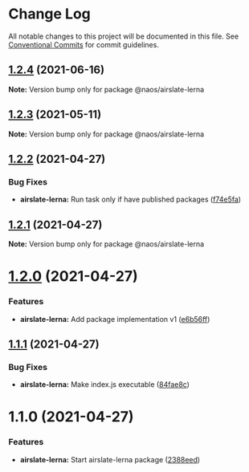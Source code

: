 # Change Log

All notable changes to this project will be documented in this file.
See [Conventional Commits](https://conventionalcommits.org) for commit guidelines.

## [1.2.4](https://github.com/isachivka/publish-hook/compare/@naos/airslate-lerna@1.2.3...@naos/airslate-lerna@1.2.4) (2021-06-16)

**Note:** Version bump only for package @naos/airslate-lerna





## [1.2.3](https://github.com/isachivka/publish-hook/compare/@naos/airslate-lerna@1.2.2...@naos/airslate-lerna@1.2.3) (2021-05-11)

**Note:** Version bump only for package @naos/airslate-lerna





## [1.2.2](https://github.com/isachivka/publish-hook/compare/@naos/airslate-lerna@1.2.1...@naos/airslate-lerna@1.2.2) (2021-04-27)


### Bug Fixes

* **airslate-lerna:** Run task only if have published packages ([f74e5fa](https://github.com/isachivka/publish-hook/commit/f74e5fa80644b3800dd835109ed69a575d92926b))





## [1.2.1](https://github.com/isachivka/publish-hook/compare/@naos/airslate-lerna@1.2.0...@naos/airslate-lerna@1.2.1) (2021-04-27)

**Note:** Version bump only for package @naos/airslate-lerna





# [1.2.0](https://github.com/isachivka/publish-hook/compare/@naos/airslate-lerna@1.1.1...@naos/airslate-lerna@1.2.0) (2021-04-27)


### Features

* **airslate-lerna:** Add package implementation v1 ([e6b56ff](https://github.com/isachivka/publish-hook/commit/e6b56ff7067f39df067cafcd221369bb09d8f1ce))





## [1.1.1](https://github.com/isachivka/publish-hook/compare/@naos/airslate-lerna@1.1.0...@naos/airslate-lerna@1.1.1) (2021-04-27)


### Bug Fixes

* **airslate-lerna:** Make index.js executable ([84fae8c](https://github.com/isachivka/publish-hook/commit/84fae8c0c4402c9b58d2f702a9c78125018162d7))





# 1.1.0 (2021-04-27)


### Features

* **airslate-lerna:** Start airslate-lerna package ([2388eed](https://github.com/isachivka/publish-hook/commit/2388eed2fad0da0495f87c44eb438c14f6292ae4))
